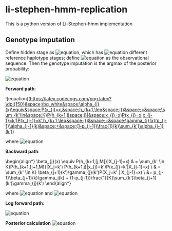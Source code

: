 # li-stephen-hmm-replication
This is a python version of Li-Stephen-hmm implementation

## Genotype imputation
Define hidden stage as ![equation](https://latex.codecogs.com/png.latex?\dpi{150}&space;\bg_white&space;\pmb{x}), which has ![equation](https://latex.codecogs.com/png.latex?\dpi{150}&space;\bg_white&space;K) different reference haplotype stages; define ![equation](https://latex.codecogs.com/png.latex?\dpi{150}&space;\bg_white&space;\pmb{o}_{1,S}) as the observational sequence. Then the genotype imputation is the argmax of the posterior probability:

![equation](https://latex.codecogs.com/png.latex?\dpi{150}&space;\bg_white&space;p(x_j=k&space;|&space;h_{k,\leq&space;M})&space;\propto&space;P(x_j=k,&space;h_{k,\leq&space;j})P(h_{k,[j+1,M]}|x_j=k))

**Forward path**:

![equation](https://latex.codecogs.com/png.latex?\dpi{150}&space;\bg_white&space;\alpha_{j}(x)\equiv&space;P(x_{j}=x,&space;h_{k+1,\leq&space;j})&space;=&space;\sum_{k'\in&space;K}P(h_{k+1,&space;j}|&space;x_{j}=x)P(x_{j}=x|x_{j-1}=k')P(x_{j-1}=k',h_{k+1,\leq&space;j})&space;=&space;\gamma_{j}(x)(p_{j-1}\alpha_{j-1}(k)&space;+&space;(1-p_{j-1})\frac{1}{k}\sum_{k'}\alpha_{j-1}(k'))

where ![equation](https://latex.codecogs.com/png.latex?\dpi{150}&space;\bg_white&space;\gamma_{j+1}(x)&space;=&space;Pr(h_{k+1,j+1}&space;|&space;X_{j+1}=x,h_1,...,h_k))

**Backward path**:

\begin{align*}
\beta_{j}(x) \equiv P(h_{k+1,[j,M]}|X_{j-1}=x) & = \sum_{k' \in K}P(h_{k+1,[j+1,M]}|X_j=k') P(h_{k+1,j}|x_{j}=k')P(x_{j}=k'|X_{j-1}=x) \\
& = \sum_{k' \in K} \beta_{j+1}(k')\gamma_{j}(k')P(X_j=k' | X_{j-1}=x) \\
&= p_{j-1}\beta_{j+1}(k)\gamma_j(k) + (1-p_{j-1})\frac{1}{K}\sum_{k'}\beta_{j+1}(k')\gamma_{j}(k')
\end{align*}

where ![equation](https://latex.codecogs.com/png.latex?\dpi{150}&space;\bg_white&space;p_j&space;=&space;\exp(-\rho_jd_j/K)) and ![equation](https://latex.codecogs.com/png.latex?\dpi{150}&space;\bg_white&space;\gamma_j(x)&space;=&space;Pr(h_{k+1,j+1}&space;|&space;X_{j+1}=x,h_1,...,h_k))

**Log forward path**:

![equation](https://latex.codecogs.com/svg.image?\begin{align*}\log(\alpha_j(k))&=\log\gamma_j(k)&plus;\log\left(p_{j-1}\alpha_{j-1}(k)&plus;(1-p_{j-1})\frac{1}{K}\sum_{k'}\alpha_{j-1}(k')\right)\\&=\log\gamma_i(k)&plus;\log\left(\exp(-\rho_jd_j/K)\exp(\log(\alpha_{j-1}(k)))&plus;\frac{1}{K}\sum_{k'}\exp(\log\alpha_{j-1}(k'))-\exp(-\rho_jd_j/K)\sum_{k'}\exp(\log\alpha_{j-1}(k'))/K\right)\\&=\log\gamma_i(k)&plus;\log\left(\exp(-\rho_jd_j/K&plus;\log\alpha_{j-1}(k))&plus;\sum_{k'}\exp(\log\alpha_{j-1}(k'))/K-\sum_{k'}\exp(\log\alpha_j(k')-\rho_jd_j/K)/K\right)\end{align*})

**Posterior calculation**
![equation](https://latex.codecogs.com/svg.image?\begin{align*}p(h_{j}=1|h_{1,M})&=\sum_{k\in&space;K}p(h_j=1,x_j=k|h_{1,M},h_{train})\\&=\sum_{k\in&space;K}p(h_j=1|x_j=k,h_{1,M},h_{train})p(x_j=k|h_{1,M})\\&=\sum_{k\in&space;K}\mathbf{1}[h_{x,j}=1]\left(K/(K&plus;\tilde{\theta})&plus;(1/2)\tilde{\theta}/(K&plus;\tilde{\theta})\right)p(x_j=k|h_{1,M})\end{align*})

